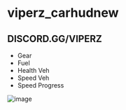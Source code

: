 # viperz_carhudnew

## DISCORD.GG/VIPERZ

- Gear
- Fuel
- Health Veh
- Speed Veh
- Speed Progress

![image](https://github.com/mano6195/viperz_carhudnew/assets/120651078/44893465-6c15-4741-8a60-68de34601592)
